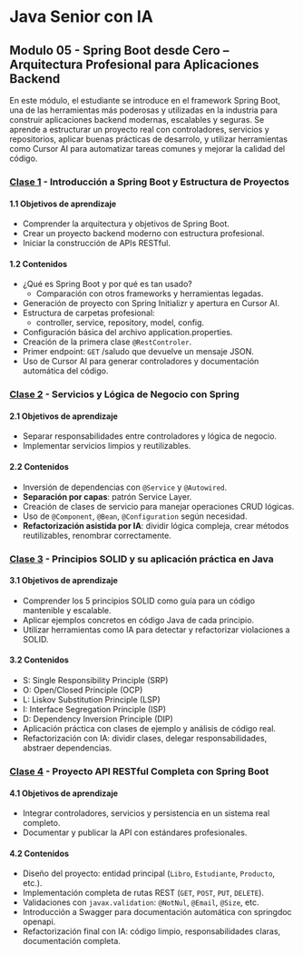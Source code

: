 # Java Senior con IA

## Modulo 05 - Spring Boot desde Cero – Arquitectura Profesional para Aplicaciones Backend

En este módulo, el estudiante se introduce en el framework Spring Boot, una de las  herramientas más poderosas y utilizadas en la industria para construir aplicaciones backend modernas, escalables y seguras. Se aprende a estructurar un proyecto real con controladores, servicios y repositorios, aplicar buenas prácticas de desarrolo, y utilizar herramientas como Cursor AI para automatizar tareas comunes  y mejorar la calidad del código.

### [Clase 1](1) - Introducción a Spring Boot y Estructura de Proyectos

#### 1.1 Objetivos de aprendizaje

* Comprender la arquitectura y objetivos de Spring Boot.
* Crear un proyecto backend moderno con estructura profesional.
* Iniciar la construcción de APIs RESTful.

#### 1.2 Contenidos

* ¿Qué es Spring Boot y por qué es tan usado?
  * Comparación con otros frameworks y herramientas legadas.
* Generación de proyecto con Spring Initializr y apertura en Cursor AI.
* Estructura de carpetas profesional:
  * controller, service, repository, model, config.
* Configuración básica del archivo application.properties.
* Creación de la primera clase `@RestControler`.
* Primer endpoint: `GET` /saludo que devuelve un mensaje JSON.
* Uso de Cursor AI para generar controladores y documentación automática  del código.

### [Clase 2](2) - Servicios y Lógica de Negocio con Spring

#### 2.1 Objetivos de aprendizaje

* Separar responsabilidades entre controladores y lógica de negocio.
* Implementar servicios limpios y reutilizables.

#### 2.2 Contenidos

* Inversión de dependencias con `@Service` y `@Autowired`.
* **Separación por capas**: patrón Service Layer.
* Creación de clases de servicio para manejar operaciones CRUD lógicas.
* Uso de `@Component`, `@Bean`, `@Configuration` según necesidad.
* **Refactorización asistida por IA**: dividir lógica compleja, crear métodos reutilizables, renombrar correctamente.

### [Clase 3](3) - Principios SOLID y su aplicación práctica en Java

#### 3.1 Objetivos de aprendizaje

* Comprender los 5 principios SOLID como guía para un código mantenible y escalable.
* Aplicar ejemplos concretos en código Java de cada principio.
* Utilizar herramientas como IA para detectar y refactorizar violaciones a SOLID.

#### 3.2 Contenidos

* S: Single Responsibility Principle (SRP)
* O: Open/Closed Principle (OCP)
* L: Liskov Substitution Principle (LSP)
* I: Interface Segregation Principle (ISP)
* D: Dependency Inversion Principle (DIP)
* Aplicación práctica con clases de ejemplo y análisis de código real.
* Refactorización con IA: dividir clases, delegar responsabilidades, abstraer dependencias.

### [Clase 4](4/) - Proyecto API RESTful Completa con Spring Boot

#### 4.1 Objetivos de aprendizaje

* Integrar controladores, servicios y persistencia en un sistema real completo.
* Documentar y publicar la API con estándares profesionales.

#### 4.2 Contenidos

* Diseño del proyecto: entidad principal (`Libro`, `Estudiante`, `Producto`, etc.).
* Implementación completa de rutas REST (`GET`, `POST`, `PUT`, `DELETE`).
* Validaciones con `javax.validation`: `@NotNul`, `@Email`, `@Size`, etc.
* Introducción a Swagger para documentación automática con springdoc openapi.
* Refactorización final con IA: código limpio, responsabilidades claras, documentación completa.
